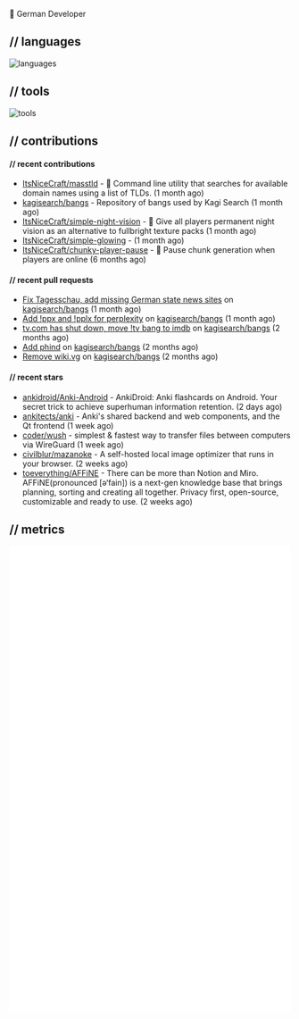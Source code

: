 👋 German Developer

## // languages
![languages](https://skillicons.dev/icons?i=py,go,bash)

## // tools

![tools](https://skillicons.dev/icons?i=androidstudio,arch,aws,azure,cloudflare,discord,docker,figma,fediverse,gcp,git,github,githubactions,gitlab,grafana,idea,jenkins,linux,mastodon,mongodb,nodejs,prometheus,raspberrypi,selenium,svg,twitter,workers,vercel,visualstudio,vscode)

## // contributions

#### // recent contributions

- [ItsNiceCraft/masstld](https://github.com/ItsNiceCraft/masstld) - 🧭 Command line utility that searches for available domain names using a list of TLDs. (1 month ago)
- [kagisearch/bangs](https://github.com/kagisearch/bangs) - Repository of bangs used by Kagi Search (1 month ago)
- [ItsNiceCraft/simple-night-vision](https://github.com/ItsNiceCraft/simple-night-vision) - 🔦 Give all players permanent night vision as an alternative to fullbright texture packs (1 month ago)
- [ItsNiceCraft/simple-glowing](https://github.com/ItsNiceCraft/simple-glowing) -  (1 month ago)
- [ItsNiceCraft/chunky-player-pause](https://github.com/ItsNiceCraft/chunky-player-pause) - 🚦 Pause chunk generation when players are online (6 months ago)

#### // recent pull requests

- [Fix Tagesschau, add missing German state news sites](https://github.com/kagisearch/bangs/pull/198) on [kagisearch/bangs](https://github.com/kagisearch/bangs) (1 month ago)
- [Add !ppx and !pplx for perplexity](https://github.com/kagisearch/bangs/pull/187) on [kagisearch/bangs](https://github.com/kagisearch/bangs) (1 month ago)
- [tv.com has shut down, move !tv bang to imdb](https://github.com/kagisearch/bangs/pull/180) on [kagisearch/bangs](https://github.com/kagisearch/bangs) (2 months ago)
- [Add phind](https://github.com/kagisearch/bangs/pull/178) on [kagisearch/bangs](https://github.com/kagisearch/bangs) (2 months ago)
- [Remove wiki.vg](https://github.com/kagisearch/bangs/pull/173) on [kagisearch/bangs](https://github.com/kagisearch/bangs) (2 months ago)

#### // recent stars

- [ankidroid/Anki-Android](https://github.com/ankidroid/Anki-Android) - AnkiDroid: Anki flashcards on Android. Your secret trick to achieve superhuman information retention. (2 days ago)
- [ankitects/anki](https://github.com/ankitects/anki) - Anki&#39;s shared backend and web components, and the Qt frontend (1 week ago)
- [coder/wush](https://github.com/coder/wush) - simplest &amp; fastest way to transfer files between computers via WireGuard (1 week ago)
- [civilblur/mazanoke](https://github.com/civilblur/mazanoke) - A self-hosted local image optimizer that runs in your browser. (2 weeks ago)
- [toeverything/AFFiNE](https://github.com/toeverything/AFFiNE) - There can be more than Notion and Miro. AFFiNE(pronounced [ə‘fain]) is a next-gen knowledge base that brings planning, sorting and creating all together. Privacy first, open-source, customizable and ready to use.  (2 weeks ago)

## // metrics

![metrics](/github-metrics.svg)